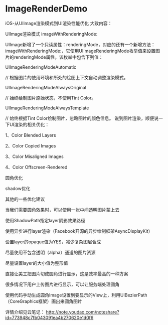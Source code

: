 # ImageRenderDemo
iOS-从UIImage渲染模式到UI渲染性能优化
大致内容：

UIImage渲染模式 imageWithRenderingMode:

UIImage新增了一个只读属性：renderingMode，对应的还有一个新增方法：imageWithRenderingMode:，它使用UIImageRenderingMode枚举值来设置图片的renderingMode属性。该枚举中包含下列值：

UIImageRenderingModeAutomatic 

// 根据图片的使用环境和所处的绘图上下文自动调整渲染模式。

UIImageRenderingModeAlwaysOriginal 

// 始终绘制图片原始状态，不使用Tint Color。 

UIImageRenderingModeAlwaysTemplate 

// 始终根据Tint Color绘制图片，忽略图片的颜色信息。
说到图片渲染，顺便说一下UI渲染的相关优化：

1、Color Blended Layers

2、Color Copied Images

3、Color Misaligned Images

4、Color Offscreen-Rendered

圆角优化

shadow优化

其他的一些优化建议

当我们需要圆角效果时，可以使用一张中间透明图片蒙上去

使用ShadowPath指定layer阴影效果路径

使用异步进行layer渲染（Facebook开源的异步绘制框架AsyncDisplayKit）

设置layer的opaque值为YES，减少复杂图层合成

尽量使用不包含透明（alpha）通道的图片资源

尽量设置layer的大小值为整形值

直接让美工把图片切成圆角进行显示，这是效率最高的一种方案

很多情况下用户上传图片进行显示，可以让服务端处理圆角

使用代码手动生成圆角Image设置到要显示的View上，利用UIBezierPath（CoreGraphics框架）画出来圆角图片

详情介绍见云笔记：
http://note.youdao.com/noteshare?id=773948c7fb043091ea4b270620e1d0f6
